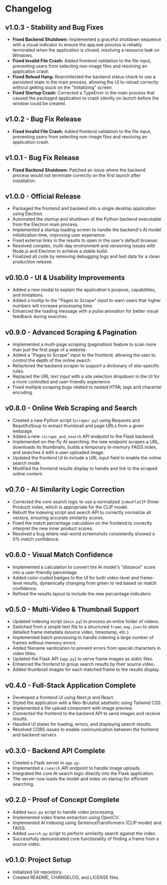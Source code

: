 # Changelog

## v1.0.3 - Stability and Bug Fixes

- **Fixed Backend Shutdown:** Implemented a graceful shutdown sequence with a visual indicator to ensure the app.exe process is reliably terminated when the application is closed, resolving a resource leak on Windows.
- **Fixed Invalid File Crash:** Added frontend validation to the file input, preventing users from selecting non-image files and resolving an application crash.
- **Fixed Reload Hang:** Rearchitected the backend status check to use a persistent state in the main process, allowing the UI to reload correctly without getting stuck on the "Initializing" screen.
- **Fixed Startup Crash:** Corrected a TypeError in the main process that caused the packaged application to crash silently on launch before the window could be created.

## v1.0.2 - Bug Fix Release

- **Fixed Invalid File Crash:** Added frontend validation to the file input, preventing users from selecting non-image files and resolving an application crash.

## v1.0.1 - Bug Fix Release

- **Fixed Backend Shutdown:** Patched an issue where the backend process would not terminate correctly on the first launch after installation.

## v1.0.0 - Official Release

- Packaged the frontend and backend into a single desktop application using Electron.
- Automated the startup and shutdown of the Python backend executable from the Electron main process.
- Implemented a startup loading screen to handle the backend's AI model initialization time, improving user experience.
- Fixed external links in the results to open in the user's default browser.
- Resolved complex, multi-day environment and versioning issues with Node.js and Electron to achieve a stable build.
- Finalized all code by removing debugging logs and test data for a clean production release.

## v0.10.0 - UI & Usability Improvements

- Added a new modal to explain the application's purpose, capabilities, and limitations.
- Added a tooltip to the "Pages to Scrape" input to warn users that higher numbers will increase processing time.
- Enhanced the loading message with a pulse animation for better visual feedback during searches.

## v0.9.0 - Advanced Scraping & Pagination

- Implemented a multi-page scraping (pagination) feature to scan more than just the first page of a website.
- Added a "Pages to Scrape" input to the frontend, allowing the user to control the depth of the online search.
- Refactored the backend scraper to support a dictionary of site-specific rules.
- Replaced the URL text input with a site selection dropdown in the UI for a more controlled and user-friendly experience.
- Fixed multiple scraping bugs related to nested HTML tags and character encoding.

## v0.8.0 - Online Web Scraping and Search

- Created a new Python script (`scraper.py`) using Requests and BeautifulSoup to extract thumbnail and page URLs from a given webpage.
- Added a new `/scrape_and_search` API endpoint to the Flask backend.
- Implemented on-the-fly AI searching: the new endpoint scrapes a URL, downloads its thumbnails, builds a temporary in-memory FAISS index, and searches it with a user-uploaded image.
- Updated the frontend UI to include a URL input field to enable the online search mode.
- Modified the frontend results display to handle and link to the scraped online content.

## v0.7.0 - AI Similarity Logic Correction

- Corrected the core search logic to use a normalized `IndexFlatIP` (Inner Product) index, which is appropriate for the CLIP model.
- Rebuilt the indexing script and search API to correctly normalize all vectors, ensuring accurate similarity scores.
- Fixed the match percentage calculation on the frontend to correctly interpret the new inner product scores.
- Resolved a bug where real-world screenshots consistently showed a 0% match confidence.

## v0.6.0 - Visual Match Confidence

- Implemented a calculation to convert the AI model's "distance" score into a user-friendly percentage.
- Added color-coded badges to the UI for both video-level and frame-level results, dynamically changing from green to red based on match confidence.
- Refined the results layout to include the new percentage indicators.

## v0.5.0 - Multi-Video & Thumbnail Support

- Updated indexing script (`main.py`) to process an entire folder of videos.
- Switched from a simple text file to a structured `frame_map.json` to store detailed frame metadata (source video, timestamp, etc.).
- Implemented batch processing to handle indexing a large number of frames without memory errors.
- Added filename sanitization to prevent errors from special characters in video titles.
- Updated the Flask API (`app.py`) to serve frame images as static files.
- Enhanced the frontend to group search results by their source video.
- Added thumbnail images for each matched frame to the results display.

## v0.4.0 - Full-Stack Application Complete

- Developed a frontend UI using Next.js and React.
- Styled the application with a Neo-Brutalist aesthetic using Tailwind CSS.
- Implemented a file upload component with image preview.
- Connected the frontend to the backend API to send images and receive results.
- Handled UI states for loading, errors, and displaying search results.
- Resolved CORS issues to enable communication between the frontend and backend servers.

## v0.3.0 - Backend API Complete

- Created a Flask server in `app.py`.
- Implemented a `/search` API endpoint to handle image uploads.
- Integrated the core AI search logic directly into the Flask application.
- The server now loads the model and index on startup for efficient searching.

## v0.2.0 - Proof of Concept Complete

- Added `main.py` script to handle video processing.
- Implemented video frame extraction using OpenCV.
- Implemented AI indexing using SentenceTransformers (CLIP model) and FAISS.
- Added `search.py` script to perform similarity search against the index.
- Successfully demonstrated core functionality of finding a frame from a source video.

## v0.1.0: Project Setup

- Initialized Git repository.
- Created README, CHANGELOG, and LICENSE files.
